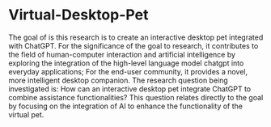# Virtual-Desktop-Pet

The goal of is this research is to create an interactive desktop pet integrated with ChatGPT. For the significance of the goal to research, it contributes to the field of human-computer interaction and artificial intelligence by exploring the integration of the high-level language model chatgpt into everyday applications; For the end-user community, it provides a novel, more intelligent desktop companion. The research question being investigated is: How can an interactive desktop pet integrate ChatGPT to combine assistance functionalities? This question relates directly to the goal by focusing on the integration of AI to enhance the functionality of the virtual pet. 
